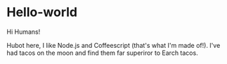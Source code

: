 Hello-world
===========

Hi Humans!

Hubot here, I like Node.js and Coffeescript (that's what I'm made of!).
I've had tacos on the moon and find them far superiror to Earch tacos.
